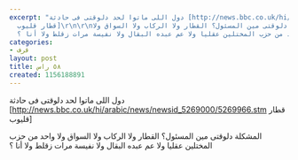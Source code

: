 ```yaml
---
excerpt: "دول اللى ماتوا لحد دلوقتى فى حادثة [http://news.bbc.co.uk/hi/arabic/news/newsid_5269000/5269966.stm
  قطار قليوب]\r\n\r\nالمشكلة دلوقتى مين المسئول؟ القطار ولا الركاب ولا السواق ولا
  واحد من حزب المختلين عقليا ولا عم عبده البقال ولا نفيسة مرات زقلط ولا أنا ؟"
categories:
- قرف
layout: post
title: ٥٨ راس
created: 1156188891
---
```

دول اللى ماتوا لحد دلوقتى فى حادثة [http://news.bbc.co.uk/hi/arabic/news/newsid_5269000/5269966.stm قطار قليوب]

المشكلة دلوقتى مين المسئول؟ القطار ولا الركاب ولا السواق ولا واحد من حزب المختلين عقليا ولا عم عبده البقال ولا نفيسة مرات زقلط ولا أنا ؟
